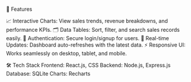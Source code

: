 🚀 Features

📈 Interactive Charts: View sales trends, revenue breakdowns, and performance KPIs.
🗂 Data Tables: Sort, filter, and search sales records easily.
🔐 Authentication: Secure login/signup for users.
🔄 Real-time Updates: Dashboard auto-refreshes with the latest data.
⚡ Responsive UI: Works seamlessly on desktop, tablet, and mobile.

🛠️ Tech Stack
Frontend: React.js, CSS
Backend: Node.js, Express.js
Database: SQLite 
Charts: Recharts

